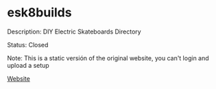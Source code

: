 # esk8builds

Description: DIY Electric Skateboards Directory

Status: Closed

Note: This is a static versión of the original website, you can't login and upload a setup

[Website](https://vivirenremoto.github.io/esk8builds/)
